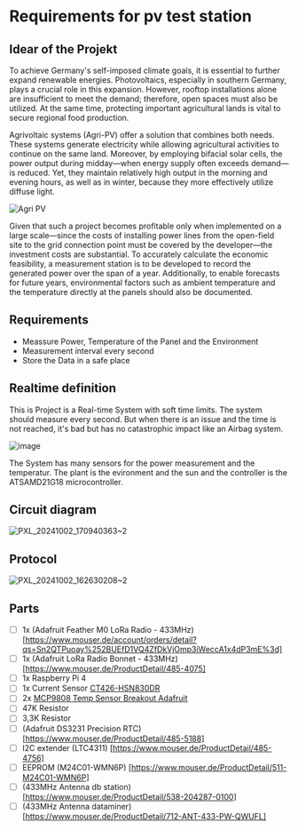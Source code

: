 # Requirements for pv test station

## Idear of the Projekt
To achieve Germany's self-imposed climate goals, it is essential to further expand renewable energies. Photovoltaics, especially in southern Germany, plays a crucial role in this expansion. 
However, rooftop installations alone are insufficient to meet the demand; therefore, open spaces must also be utilized. At the same time, protecting important agricultural lands is vital to secure regional food production.

Agrivoltaic systems (Agri-PV) offer a solution that combines both needs. These systems generate electricity while allowing agricultural activities to continue on the same land. Moreover, by employing bifacial solar cells, the power output during midday—when energy supply often exceeds demand—is reduced. 
Yet, they maintain relatively high output in the morning and evening hours, as well as in winter, because they more effectively utilize diffuse light.

![Agri PV](https://github.com/user-attachments/assets/2e0609a2-ed12-4297-b54f-54f5730913f6 "photovoltaik.eu/landwirtschaft/next2sun-baut-agri-pv-mit-buergerbeteiligung")

Given that such a project becomes profitable only when implemented on a large scale—since the costs of installing power lines from the open-field site to the grid connection point must be covered by the developer—the investment costs are substantial. 
To accurately calculate the economic feasibility, a measurement station is to be developed to record the generated power over the span of a year. Additionally, to enable forecasts for future years, environmental factors such as ambient temperature and the temperature directly at the panels should also be documented.

## Requirements
- Meassure Power, Temperature of the Panel and the Environment
- Measurement interval every second
- Store the Data in a safe place

## Realtime definition
This is Project is a Real-time System with soft time limits. The system should measure every second. But when there is an issue and the time is not reached, it's bad but has no catastrophic impact like an Airbag system.

![image](https://github.com/user-attachments/assets/37c90a3b-ba38-4e24-bffb-13c7e6fcdb8e)

The System has many sensors for the power measurement and the temperatur. The plant is the evironment and the sun and the controller is the ATSAMD21G18 microcontroller.

## Circuit diagram

![PXL_20241002_170940363~2](https://github.com/user-attachments/assets/a554ddd2-987b-41a4-b51a-8d934b707e7e)

## Protocol

![PXL_20241002_162630208~2](https://github.com/user-attachments/assets/00d5ead2-207e-48eb-a023-3717233414ea)

## Parts

- [ ] 1x (Adafruit Feather M0 LoRa Radio - 433MHz)[https://www.mouser.de/account/orders/detail?qs=Sn2QTPuoay%252BUEfD1VQ4ZfDkVjOmp3iWeccA1x4dP3mE%3d]
- [ ] 1x (Adafruit LoRa Radio Bonnet - 433MHz)[https://www.mouser.de/ProductDetail/485-4075]
- [ ] 1x Raspberry Pi 4
- [ ] 1x Current Sensor [CT426-HSN830DR](https://www.mouser.de/ProductDetail/462-CT426-HSN830DR)
- [ ] 2x [MCP9808 Temp Sensor Breakout Adafruit](https://www.mouser.de/ProductDetail/485-1782)
- [ ] 47K Resistor
- [ ] 3,3K Resistor
- [ ] (Adafruit DS3231 Precision RTC)[https://www.mouser.de/ProductDetail/485-5188]
- [ ] I2C extender (LTC4311) [https://www.mouser.de/ProductDetail/485-4756]
- [ ] EEPROM (M24C01-WMN6P) [https://www.mouser.de/ProductDetail/511-M24C01-WMN6P]
- [ ] (433MHz Antenna db station) [https://www.mouser.de/ProductDetail/538-204287-0100]
- [ ] (433MHz Antenna dataminer)[https://www.mouser.de/ProductDetail/712-ANT-433-PW-QWUFL]
